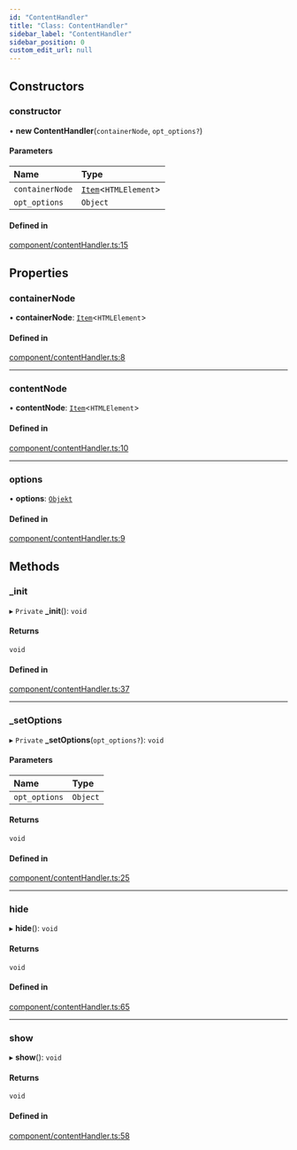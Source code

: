 ```yaml
---
id: "ContentHandler"
title: "Class: ContentHandler"
sidebar_label: "ContentHandler"
sidebar_position: 0
custom_edit_url: null
---
```


## Constructors

### constructor

• **new ContentHandler**(`containerNode`, `opt_options?`)

#### Parameters

| Name | Type |
| :------ | :------ |
| `containerNode` | [`Item`](Item.md)<`HTMLElement`\> |
| `opt_options` | `Object` |

#### Defined in

[component/contentHandler.ts:15](https://github.com/siposdani87/sui-js/blob/a88c06f/src/component/contentHandler.ts#L15)

## Properties

### containerNode

• **containerNode**: [`Item`](Item.md)<`HTMLElement`\>

#### Defined in

[component/contentHandler.ts:8](https://github.com/siposdani87/sui-js/blob/a88c06f/src/component/contentHandler.ts#L8)

___

### contentNode

• **contentNode**: [`Item`](Item.md)<`HTMLElement`\>

#### Defined in

[component/contentHandler.ts:10](https://github.com/siposdani87/sui-js/blob/a88c06f/src/component/contentHandler.ts#L10)

___

### options

• **options**: [`Objekt`](Objekt.md)

#### Defined in

[component/contentHandler.ts:9](https://github.com/siposdani87/sui-js/blob/a88c06f/src/component/contentHandler.ts#L9)

## Methods

### \_init

▸ `Private` **_init**(): `void`

#### Returns

`void`

#### Defined in

[component/contentHandler.ts:37](https://github.com/siposdani87/sui-js/blob/a88c06f/src/component/contentHandler.ts#L37)

___

### \_setOptions

▸ `Private` **_setOptions**(`opt_options?`): `void`

#### Parameters

| Name | Type |
| :------ | :------ |
| `opt_options` | `Object` |

#### Returns

`void`

#### Defined in

[component/contentHandler.ts:25](https://github.com/siposdani87/sui-js/blob/a88c06f/src/component/contentHandler.ts#L25)

___

### hide

▸ **hide**(): `void`

#### Returns

`void`

#### Defined in

[component/contentHandler.ts:65](https://github.com/siposdani87/sui-js/blob/a88c06f/src/component/contentHandler.ts#L65)

___

### show

▸ **show**(): `void`

#### Returns

`void`

#### Defined in

[component/contentHandler.ts:58](https://github.com/siposdani87/sui-js/blob/a88c06f/src/component/contentHandler.ts#L58)
